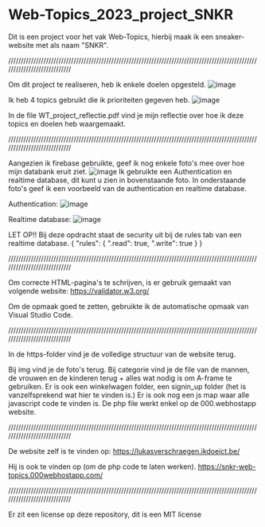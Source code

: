 # Web-Topics_2023_project_SNKR
Dit is een project voor het vak Web-Topics, hierbij maak ik een sneaker-website met als naam "SNKR".

////////////////////////////////////////////////////////////////////////////////////////////////////////////////////////////

Om dit project te realiseren, heb ik enkele doelen opgesteld.
![image](https://user-images.githubusercontent.com/101976886/227782620-f4bcb59d-517c-4ea1-955f-78fc6b065f50.png)

Ik heb 4 topics gebruikt die ik prioriteiten gegeven heb.
![image](https://user-images.githubusercontent.com/101976886/227782654-a30a676a-2f6e-4f0e-b582-c58cbafcd485.png)

In de file WT_project_reflectie.pdf vind je mijn reflectie over hoe ik deze topics en doelen heb waargemaakt.

////////////////////////////////////////////////////////////////////////////////////////////////////////////////////////////

Aangezien ik firebase gebruikte, geef ik nog enkele foto's mee over hoe mijn databank eruit ziet.
![image](https://user-images.githubusercontent.com/101976886/227782779-0bb4c0ab-cb2f-47fa-bccc-a663453f0094.png)
Ik gebruikte een Authentication en realtime database, dit kunt u zien in bovenstaande foto.
In onderstaande foto's geef ik een voorbeeld van de authentication en realtime database.

Authentication:
![image](https://user-images.githubusercontent.com/101976886/227782861-ab5915b0-1b3d-4ce5-9efd-2b754aa787c7.png)

Realtime database:
![image](https://user-images.githubusercontent.com/101976886/227782966-44c3ba22-c463-4148-858d-62d1b6730429.png)

LET OP!!
Bij deze opdracht staat de security uit bij de rules tab van een realtime database.
{
  "rules": {
    ".read": true,
    ".write": true
  }
}

////////////////////////////////////////////////////////////////////////////////////////////////////////////////////////////

Om correcte HTML-pagina's te schrijven, is er gebruik gemaakt van volgende website:
https://validator.w3.org/

Om de opmaak goed te zetten, gebruikte ik de automatische opmaak van Visual Studio Code.

////////////////////////////////////////////////////////////////////////////////////////////////////////////////////////////

In de https-folder vind je de volledige structuur van de website terug.

Bij img vind je de foto's terug. Bij categorie vind je de file van de mannen, de vrouwen en de kinderen terug + alles wat nodig is om A-frame te gebruiken.
Er is ook een winkelwagen folder, een signin_up folder (het is vanzelfsprekend wat hier te vinden is.)
Er is ook nog een js map waar alle javascript code te vinden is.
De php file werkt enkel op de 000.webhostapp website.

////////////////////////////////////////////////////////////////////////////////////////////////////////////////////////////

De website zelf is te vinden op:
https://lukasverschraegen.ikdoeict.be/

Hij is ook te vinden op (om de php code te laten werken).
https://snkr-web-topics.000webhostapp.com/

////////////////////////////////////////////////////////////////////////////////////////////////////////////////////////////

Er zit een license op deze repository, dit is een MIT license


